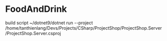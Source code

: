 # FoodAndDrink
build script
~/dotnet9/dotnet run --project /home/tanthienlang/Devs/Projects/CSharp/ProjectShop/ProjectShop.Server/ProjectShop.Server.csproj
